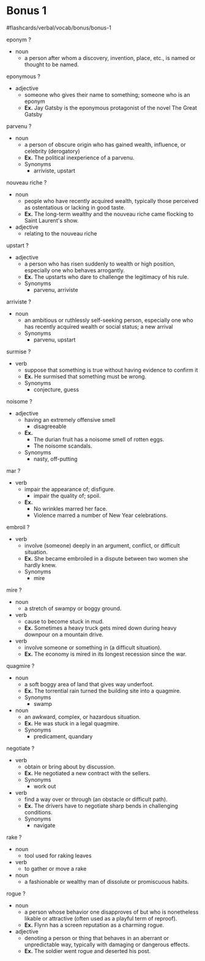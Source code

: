 # Bonus 1
#flashcards/verbal/vocab/bonus/bonus-1

eponym
?
- noun
	- a person after whom a discovery, invention, place, etc., is named or thought to be named.
<!--SR:!2025-10-30,2,247-->

eponymous
?
- adjective
	- someone who gives their name to something; someone who is an eponym
	- **Ex.** Jay Gatsby is the eponymous protagonist of the novel The Great Gatsby
<!--SR:!2025-10-29,1,227-->

parvenu
?
- noun
	- a person of obscure origin who has gained wealth, influence, or celebrity (derogatory)
	- **Ex.** The political inexperience of a parvenu.
	- Synonyms
		- arriviste, upstart
<!--SR:!2025-10-29,1,227-->

nouveau riche
?
- noun
	- people who have recently acquired wealth, typically those perceived as ostentatious or lacking in good taste.
	- **Ex.** The long-term wealthy and the nouveau riche came flocking to Saint Laurent's show.
- adjective
	- relating to the nouveau riche
<!--SR:!2025-10-29,1,227-->

upstart
?
- adjective
	- a person who has risen suddenly to wealth or high position, especially one who behaves arrogantly.
	- **Ex.** The upstarts who dare to challenge the legitimacy of his rule.
	- Synonyms
		- parvenu, arriviste
<!--SR:!2025-10-29,1,230-->

arriviste
?
- noun
	- an ambitious or ruthlessly self-seeking person, especially one who has recently acquired wealth or social status; a new arrival
	- Synonyms
		- parvenu, upstart
<!--SR:!2025-10-29,1,227-->

surmise
?
- verb
	- suppose that something is true without having evidence to confirm it
	- **Ex.** He surmised that something must be wrong.
	- Synonyms
		- conjecture, guess
<!--SR:!2025-10-30,2,247-->

noisome
?
- adjective
	- having an extremely offensive smell
		- disagreeable
	- **Ex.**
		- The durian fruit has a noisome smell of rotten eggs.
		- The noisome scandals.
	- Synonyms
		- nasty, off-putting
<!--SR:!2025-10-29,1,230-->

mar
?
- verb
	- impair the appearance of; disfigure.
		- impair the quality of; spoil.
	- **Ex.**
		- No wrinkles marred her face.
		- Violence marred a number of New Year celebrations.
<!--SR:!2025-10-29,1,227-->

embroil
?
- verb
	- involve (someone) deeply in an argument, conflict, or difficult situation.
	- **Ex.** She became embroiled in a dispute between two women she hardly knew.
	- Synonyms
		- mire
<!--SR:!2025-10-30,2,247-->

mire
?
- noun
	- a stretch of swampy or boggy ground.
- verb
	- cause to become stuck in mud.
	- **Ex.** Sometimes a heavy truck gets mired down during heavy downpour on a mountain drive.
- verb
	- involve someone or something in (a difficult situation).
	- **Ex.** The economy is mired in its longest recession since the war.
<!--SR:!2025-10-31,3,250-->

quagmire
?
- noun
	- a soft boggy area of land that gives way underfoot.
	- **Ex.** The torrential rain turned the building site into a quagmire.
	- Synonyms
		- swamp
- noun
	- an awkward, complex, or hazardous situation.
	- **Ex.** He was stuck in a legal quagmire.
	- Synonyms
		- predicament, quandary
<!--SR:!2025-10-31,3,250-->

negotiate
?
- verb
	- obtain or bring about by discussion.
	- **Ex.** He negotiated a new contract with the sellers.
	- Synonyms
		- work out
- verb
	- find a way over or through (an obstacle or difficult path).
	- **Ex.** The drivers have to negotiate sharp bends in challenging conditions.
	- Synonyms
		- navigate
<!--SR:!2025-10-30,2,247-->

rake
?
- noun
	- tool used for raking leaves
- verb
	- to gather or move a rake
- noun
	- a fashionable or wealthy man of dissolute or promiscuous habits.
<!--SR:!2025-10-30,2,247-->

rogue
?
- noun
	- a person whose behavior one disapproves of but who is nonetheless likable or attractive (often used as a playful term of reproof).
	- **Ex.** Flynn has a screen reputation as a charming rogue.
- adjective
	- denoting a person or thing that behaves in an aberrant or unpredictable way, typically with damaging or dangerous effects.
	- **Ex.** The soldier went rogue and deserted his post.
<!--SR:!2025-10-31,3,250-->